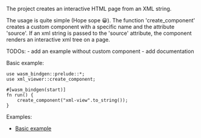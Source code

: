 The project creates an interactive HTML page from an XML string. 

The usage is quite simple (Hope sope 😀). 
The function 'create_component' creates a custom component with a specific name and the attribute 'source'. 
If an xml string is passed to the 'source' attribute, the component renders an interactive xml tree on a page.

TODOs: 
    - add an example without custom component
    - add documentation    

Basic example:
```
use wasm_bindgen::prelude::*;
use xml_viewer::create_component;

#[wasm_bindgen(start)]
fn run() {
    create_component("xml-view".to_string());
}

```

Examples:
- [Basic example](https://github.com/YuriyRum/xml_viewer/tree/master/examples/basic_example)